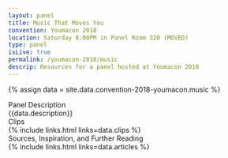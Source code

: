 ```yaml
---
layout: panel
title: Music That Moves You
convention: Youmacon 2018
location: Saturday 8:00PM in Panel Room 320 (MOVED)
type: panel
isLive: true
permalink: /youmacon-2018/music
descrip: Resources for a panel hosted at Youmacon 2018
---
```


{% assign data = site.data.convention-2018-youmacon.music %}

<div class="manga-header">Panel Description</div>
<div class="panel-description">{{data.description}}</div>

<!-- <div class="manga-header">Preshow</div> -->
<!-- {% include links.html links=data.preshow %} -->

<div class="manga-header">
  Clips
</div>
{% include links.html links=data.clips %}

<div class="manga-header"> Sources, Inspiration, and Further Reading </div>
{% include links.html links=data.articles %}

